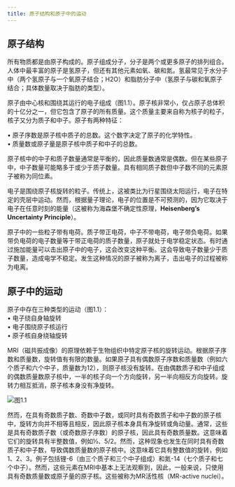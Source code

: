 ```yaml
---
title: 原子结构和原子中的运动
---
```

## 原子结构

所有物质都是由原子构成的。原子组成分子，分子是两个或更多原子的排列组合。人体中最丰富的原子是氢原子，但还有其他元素如氧、碳和氮。氢最常见于水分子中（两个氢原子与一个氧原子结合；H2O）和脂肪分子中（氢原子与碳和氧原子结合；具体数量取决于脂肪的类型）。

原子由中心核和围绕其运行的电子组成（图1.1）。原子核非常小，仅占原子总体积的十亿分之一，但它包含了原子的所有质量。这个质量主要来自称为核子的粒子，核子又分为质子和中子。原子有两种特征：

• 原子序数是原子核中质子的总数。这个数字决定了原子的化学特性。  
• 质量数或原子量是原子核中质子和中子的总数。

原子核中的中子和质子数量通常是平衡的，因此质量数通常是偶数。但在某些原子中，中子数量可能略多于或少于质子数量。具有相同质子数但中子数不同的元素原子被称为同位素。

电子是围绕原子核旋转的粒子。传统上，这被类比为行星围绕太阳运行，电子在特定的壳层中运动。然而，根据量子理论，电子的位置是不可预测的，因为它取决于电子在任意时刻的能量（这被称为海森堡不确定性原理，**Heisenberg’s Uncertainty Principle**）。

原子中的一些粒子带有电荷。质子带正电荷，中子不带电荷，电子带负电荷。如果带负电荷的电子数量等于带正电荷的质子数量，原子就处于电学稳定状态。有时通过施加能量可以击出原子中的电子，这会改变这种平衡。这会导致电子数量少于质子数量，造成电学不稳定。发生这种情况的原子被称为离子，击出电子的过程被称为电离。

## 原子中的运动

原子中存在三种类型的运动（图1.1）：  
• 电子绕自身轴旋转  
• 电子围绕原子核运行  
• 原子核自身绕轴旋转

MRI（磁共振成像）的原理依赖于生物组织中特定原子核的旋转运动。根据原子序数和质量数，旋转值有有限的数量。如果原子具有偶数原子序数和质量数（例如六个质子和六个中子，质量数为12），则原子核没有旋转。在由偶数质子和中子组成的偶数质量数原子核中，一半的核子向一个方向旋转，另一半向相反方向旋转。旋转力相互抵消，原子核本身没有净旋转。

![图1.1](./figs/图1.1.jpg)

然而，在具有奇数质子数、奇数中子数，或同时具有奇数质子和中子数的原子核中，旋转方向并不相等且相反，因此原子核本身具有净旋转或角动量。通常，这些是具有奇数质子数（或奇数原子序数）的原子核，因此具有奇数质量数。这意味着它们的旋转具有半整数值，例如½、5/2。然而，这种现象也发生在同时具有奇数质子和中子数，导致偶数质量数的原子核中。这意味着它具有整数值的旋转，例如1、2、3。例子包括锂-6（由三个质子和三个中子组成）和氮-14（七个质子和七个中子）。然而，这些元素在MRI中基本上无法观察到，因此，一般来说，只使用具有奇数质量数或原子量的原子核。这些被称为MR活性核（MR-active nuclei）。